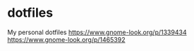 # dotfiles
My personal dotfiles
https://www.gnome-look.org/p/1339434
https://www.gnome-look.org/p/1465392

